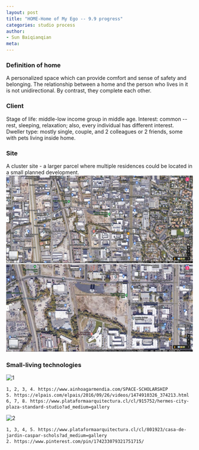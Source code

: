 ```yaml
---
layout: post
title: "HOME-Home of My Ego -- 9.9 progress"
categories: studio process
author:
- Sun Baiqianqian
meta:
---
```




### Definition of home
A personalized space which can provide comfort and sense of safety and belonging. The relationship between a home and the person who lives in it is not unidirectional. By contrast, they complete each other.



### Client
Stage of life: middle-low income group in middle age.
Interest: common -- rest, sleeping, relaxation; also, every individual has different interest.
Dweller type: mostly single, couple, and 2 colleagues or 2 friends, some with pets living inside home.



### Site
A cluster site - a larger parcel where multiple residences could be located in a small planned development.
![site plan1](https://github.com/SunBaiqianqian/SunBaiqianqian-Portfolio/blob/master/assets/site.png?raw=true)
![site plan2](https://github.com/SunBaiqianqian/SunBaiqianqian-Portfolio/blob/master/assets/site2.png?raw=true)



### Small-living technologies
![1](https://github.com/SunBaiqianqian/SunBaiqianqian-Portfolio/blob/master/assets/pinup-1.jpg?raw=true)

    1, 2, 3, 4. https://www.ainhoagarmendia.com/SPACE-SCHOLARSHIP
    5. https://elpais.com/elpais/2016/09/26/videos/1474910326_374213.html
    6, 7, 8. https://www.plataformaarquitectura.cl/cl/915752/hermes-city-plaza-standard-studio?ad_medium=gallery
![2](https://github.com/SunBaiqianqian/SunBaiqianqian-Portfolio/blob/master/assets/pinup-2.jpg?raw=true)

    1, 3, 4, 5. https://www.plataformaarquitectura.cl/cl/801923/casa-de-jardin-caspar-schols?ad_medium=gallery
    2. https://www.pinterest.com/pin/174233079321751715/
